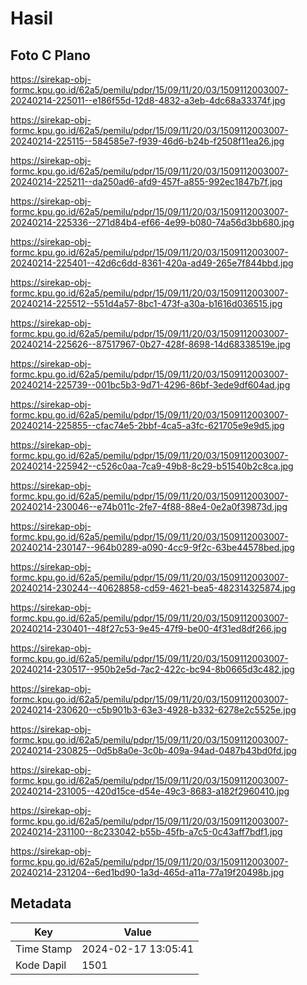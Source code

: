 # Hasil

## Foto C Plano

https://sirekap-obj-formc.kpu.go.id/62a5/pemilu/pdpr/15/09/11/20/03/1509112003007-20240214-225011--e186f55d-12d8-4832-a3eb-4dc68a33374f.jpg

https://sirekap-obj-formc.kpu.go.id/62a5/pemilu/pdpr/15/09/11/20/03/1509112003007-20240214-225115--584585e7-f939-46d6-b24b-f2508f11ea26.jpg

https://sirekap-obj-formc.kpu.go.id/62a5/pemilu/pdpr/15/09/11/20/03/1509112003007-20240214-225211--da250ad6-afd9-457f-a855-992ec1847b7f.jpg

https://sirekap-obj-formc.kpu.go.id/62a5/pemilu/pdpr/15/09/11/20/03/1509112003007-20240214-225336--271d84b4-ef66-4e99-b080-74a56d3bb680.jpg

https://sirekap-obj-formc.kpu.go.id/62a5/pemilu/pdpr/15/09/11/20/03/1509112003007-20240214-225401--42d6c6dd-8361-420a-ad49-265e7f844bbd.jpg

https://sirekap-obj-formc.kpu.go.id/62a5/pemilu/pdpr/15/09/11/20/03/1509112003007-20240214-225512--551d4a57-8bc1-473f-a30a-b1616d036515.jpg

https://sirekap-obj-formc.kpu.go.id/62a5/pemilu/pdpr/15/09/11/20/03/1509112003007-20240214-225626--87517967-0b27-428f-8698-14d68338519e.jpg

https://sirekap-obj-formc.kpu.go.id/62a5/pemilu/pdpr/15/09/11/20/03/1509112003007-20240214-225739--001bc5b3-9d71-4296-86bf-3ede9df604ad.jpg

https://sirekap-obj-formc.kpu.go.id/62a5/pemilu/pdpr/15/09/11/20/03/1509112003007-20240214-225855--cfac74e5-2bbf-4ca5-a3fc-621705e9e9d5.jpg

https://sirekap-obj-formc.kpu.go.id/62a5/pemilu/pdpr/15/09/11/20/03/1509112003007-20240214-225942--c526c0aa-7ca9-49b8-8c29-b51540b2c8ca.jpg

https://sirekap-obj-formc.kpu.go.id/62a5/pemilu/pdpr/15/09/11/20/03/1509112003007-20240214-230046--e74b011c-2fe7-4f88-88e4-0e2a0f39873d.jpg

https://sirekap-obj-formc.kpu.go.id/62a5/pemilu/pdpr/15/09/11/20/03/1509112003007-20240214-230147--964b0289-a090-4cc9-9f2c-63be44578bed.jpg

https://sirekap-obj-formc.kpu.go.id/62a5/pemilu/pdpr/15/09/11/20/03/1509112003007-20240214-230244--40628858-cd59-4621-bea5-482314325874.jpg

https://sirekap-obj-formc.kpu.go.id/62a5/pemilu/pdpr/15/09/11/20/03/1509112003007-20240214-230401--48f27c53-9e45-47f9-be00-4f31ed8df266.jpg

https://sirekap-obj-formc.kpu.go.id/62a5/pemilu/pdpr/15/09/11/20/03/1509112003007-20240214-230517--950b2e5d-7ac2-422c-bc94-8b0665d3c482.jpg

https://sirekap-obj-formc.kpu.go.id/62a5/pemilu/pdpr/15/09/11/20/03/1509112003007-20240214-230620--c5b901b3-63e3-4928-b332-6278e2c5525e.jpg

https://sirekap-obj-formc.kpu.go.id/62a5/pemilu/pdpr/15/09/11/20/03/1509112003007-20240214-230825--0d5b8a0e-3c0b-409a-94ad-0487b43bd0fd.jpg

https://sirekap-obj-formc.kpu.go.id/62a5/pemilu/pdpr/15/09/11/20/03/1509112003007-20240214-231005--420d15ce-d54e-49c3-8683-a182f2960410.jpg

https://sirekap-obj-formc.kpu.go.id/62a5/pemilu/pdpr/15/09/11/20/03/1509112003007-20240214-231100--8c233042-b55b-45fb-a7c5-0c43aff7bdf1.jpg

https://sirekap-obj-formc.kpu.go.id/62a5/pemilu/pdpr/15/09/11/20/03/1509112003007-20240214-231204--6ed1bd90-1a3d-465d-a11a-77a19f20498b.jpg


## Metadata

| Key        | Value               |
| ---------- | ------------------- |
| Time Stamp | 2024-02-17 13:05:41 |
| Kode Dapil | 1501                |



